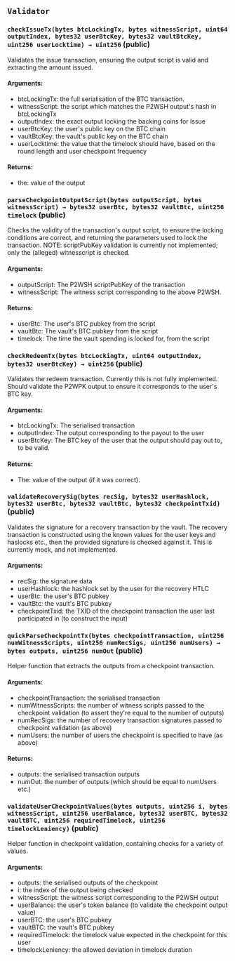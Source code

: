 ## `Validator`



### `checkIssueTx(bytes btcLockingTx, bytes witnessScript, uint64 outputIndex, bytes32 userBtcKey, bytes32 vaultBtcKey, uint256 userLocktime) → uint256` (public)
Validates the issue transaction, ensuring the output script is valid and extracting the amount issued.

#### Arguments:
* btcLockingTx: the full serialisation of the BTC transaction.
* witnessScript: the script which matches the P2WSH output's hash in btcLockingTx
* outputIndex: the exact output locking the backing coins for Issue
* userBtcKey: the user's public key on the BTC chain
* vaultBtcKey: the vault's public key on the BTC chain
* userLocktime: the value that the timelock should have, based on the round length and user checkpoint frequency

#### Returns:
* the: value of the output

### `parseCheckpointOutputScript(bytes outputScript, bytes witnessScript) → bytes32 userBtc, bytes32 vaultBtc, uint256 timelock` (public)
Checks the validity of the transaction's output script, to ensure the locking conditions
are correct, and returning the parameters used to lock the transaction. NOTE: scriptPubKey validation
is currently not implemented; only the (alleged) witnesscript is checked.

#### Arguments:
* outputScript: The P2WSH scriptPubKey of the transaction
* witnessScript: The witness script corresponding to the above P2WSH.

#### Returns:
* userBtc: The user's BTC pubkey from the script
* vaultBtc: The vault's BTC pubkey from the script
* timelock: The time the vault spending is locked for, from the script

### `checkRedeemTx(bytes btcLockingTx, uint64 outputIndex, bytes32 userBtcKey) → uint256` (public)
Validates the redeem transaction. Currently this is not fully implemented.
Should validate the P2WPK output to ensure it corresponds to the user's BTC key.

#### Arguments:
* btcLockingTx: The serialised transaction
* outputIndex: The output corresponding to the payout to the user
* userBtcKey: The BTC key of the user that the output should pay out to, to be valid.

#### Returns:
* The: value of the output (if it was correct).

### `validateRecoverySig(bytes recSig, bytes32 userHashlock, bytes32 userBtc, bytes32 vaultBtc, bytes32 checkpointTxid)` (public)
Validates the signature for a recovery transaction by the vault.
The recovery transaction is constructed using the known values for the user keys
and haslocks etc., then the provided signature is checked against it.
This is currently mock, and not implemented.

#### Arguments:
* recSig: the signature data
* userHashlock: the hashlock set by the user for the recovery HTLC
* userBtc: the user's BTC pubkey
* vaultBtc: the vault's BTC pubkey
* checkpointTxid: the TXID of the checkpoint transaction the user last participated in (to construct the input)


### `quickParseCheckpointTx(bytes checkpointTransaction, uint256 numWitnessScripts, uint256 numRecSigs, uint256 numUsers) → bytes outputs, uint256 numOut` (public)
Helper function that extracts the outputs from a checkpoint transaction.

#### Arguments:
* checkpointTransaction: the serialised transaction
* numWitnessScripts: the number of witness scripts passed to the checkpoint validation (to assert they're equal to the number of outputs)
* numRecSigs: the number of recovery transaction signatures passed to checkpoint validation (as above)
* numUsers: the number of users the checkpoint is specified to have (as above)

#### Returns:
* outputs: the serialised transaction outputs
* numOut: the number of outputs (which should be equal to numUsers etc.)

### `validateUserCheckpointValues(bytes outputs, uint256 i, bytes witnessScript, uint256 userBalance, bytes32 userBTC, bytes32 vaultBTC, uint256 requiredTimelock, uint256 timelockLeniency)` (public)
Helper function in checkpoint validation, containing checks for a variety of values.

#### Arguments:
* outputs: the serialised outputs of the checkpoint
* i: the index of the output being checked
* witnessScript: the witness script corresponding to the P2WSH output
* userBalance: the user's token balance (to validate the checkpoint output value)
* userBTC: the user's BTC pubkey
* vaultBTC: the vault's BTC pubkey
* requiredTimelock: the timelock value expected in the checkpoint for this user
* timelockLeniency: the allowed deviation in timelock duration



